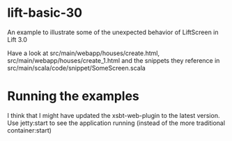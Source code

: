 # lift-basic-30
An example to illustrate some of the unexpected behavior of LiftScreen in Lift 3.0

Have a look at src/main/webapp/houses/create.html, src/main/webapp/houses/create_1.html and the snippets they reference in src/main/scala/code/snippet/SomeScreen.scala

# Running the examples
I think that I might have updated the xsbt-web-plugin to the latest version. Use jetty:start to see the application running (instead of the more traditional container:start)
